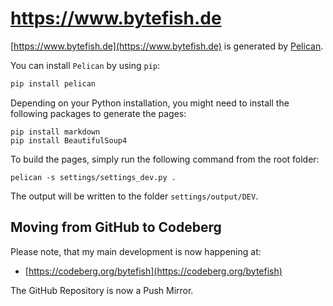 # https://www.bytefish.de #

[https://www.bytefish.de](https://www.bytefish.de) is generated by [Pelican](http://getpelican.com). 

You can install ``Pelican`` by using ``pip``:

```sh
pip install pelican
```

Depending on your Python installation, you might need to install the following packages to generate the pages:

```
pip install markdown
pip install BeautifulSoup4
```

To build the pages, simply run the following command from the root folder:

```
pelican -s settings/settings_dev.py .
```

The output will be written to the folder ``settings/output/DEV``.

## Moving from GitHub to Codeberg ##

Please note, that my main development is now happening at:

* [https://codeberg.org/bytefish](https://codeberg.org/bytefish)

The GitHub Repository is now a Push Mirror.